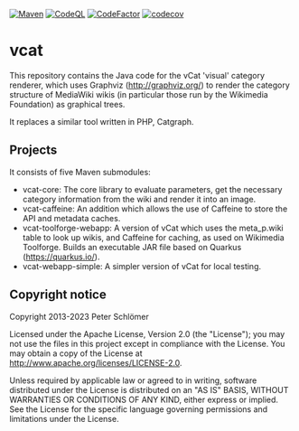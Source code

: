 [![Maven](https://github.com/dapete42/vcat/actions/workflows/maven.yml/badge.svg)](https://github.com/dapete42/vcat/actions/workflows/maven.yml)
[![CodeQL](https://github.com/dapete42/vcat/actions/workflows/codeql-analysis.yml/badge.svg)](https://github.com/dapete42/vcat/actions/workflows/codeql-analysis.yml)
[![CodeFactor](https://www.codefactor.io/repository/github/dapete42/vcat/badge)](https://www.codefactor.io/repository/github/dapete42/vcat)
[![codecov](https://codecov.io/gh/dapete42/vcat/branch/main/graph/badge.svg)](https://codecov.io/gh/dapete42/vcat)

vcat
====

This repository contains the Java code for the vCat 'visual' category renderer,
which uses Graphviz (http://graphviz.org/) to render the category structure of
MediaWiki wikis (in particular those run by the Wikimedia Foundation) as
graphical trees.

It replaces a similar tool written in PHP, Catgraph.

Projects
--------

It consists of five Maven submodules:

* vcat-core: The core library to evaluate parameters, get the necessary
  category information from the wiki and render it into an image.
* vcat-caffeine: An addition which allows the use of Caffeine to store the API
  and metadata caches.
* vcat-toolforge-webapp: A version of vCat which uses the meta_p.wiki table
  to look up wikis, and Caffeine for caching, as used on Wikimedia Toolforge.
  Builds an executable JAR file based on Quarkus (https://quarkus.io/).
* vcat-webapp-simple: A simpler version of vCat for local testing.

Copyright notice
----------------

Copyright 2013-2023 Peter Schlömer

Licensed under the Apache License, Version 2.0 (the "License"); you may not use
the files in this project except in compliance with the License. You may obtain
a copy of the License at http://www.apache.org/licenses/LICENSE-2.0.

Unless required by applicable law or agreed to in writing, software distributed
under the License is distributed on an "AS IS" BASIS, WITHOUT WARRANTIES OR
CONDITIONS OF ANY KIND, either express or implied. See the License for the
specific language governing permissions and limitations under the License.
